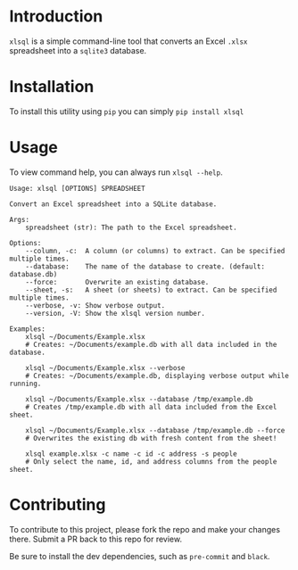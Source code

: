 # Introduction
`xlsql` is a simple command-line tool that converts an Excel `.xlsx` spreadsheet into a `sqlite3` database.

# Installation
To install this utility using `pip` you can simply `pip install xlsql`

# Usage
To view command help, you can always run `xlsql --help`.

```
Usage: xlsql [OPTIONS] SPREADSHEET

Convert an Excel spreadsheet into a SQLite database.

Args:
    spreadsheet (str): The path to the Excel spreadsheet.

Options:
    --column, -c:  A column (or columns) to extract. Can be specified multiple times.
    --database:    The name of the database to create. (default: database.db)
    --force:       Overwrite an existing database.
    --sheet, -s:   A sheet (or sheets) to extract. Can be specified multiple times.
    --verbose, -v: Show verbose output.
    --version, -V: Show the xlsql version number.

Examples:
    xlsql ~/Documents/Example.xlsx
    # Creates: ~/Documents/example.db with all data included in the database.

    xlsql ~/Documents/Example.xlsx --verbose
    # Creates: ~/Documents/example.db, displaying verbose output while running.

    xlsql ~/Documents/Example.xlsx --database /tmp/example.db
    # Creates /tmp/example.db with all data included from the Excel sheet.

    xlsql ~/Documents/Example.xlsx --database /tmp/example.db --force
    # Overwrites the existing db with fresh content from the sheet!

    xlsql example.xlsx -c name -c id -c address -s people
    # Only select the name, id, and address columns from the people sheet.
```

# Contributing
To contribute to this project, please fork the repo and make your changes there.  Submit a PR back to this repo for review.

Be sure to install the dev dependencies, such as `pre-commit` and `black`.
